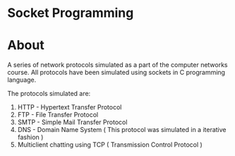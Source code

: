 # Socket Programming

# About 
A series of network protocols simulated as a part of the computer networks course. All protocols have been simulated using sockets in C programming language.

The protocols simulated are:
1. HTTP - Hypertext Transfer Protocol
2. FTP - File Transfer Protocol
3. SMTP - Simple Mail Transfer Protocol
4. DNS - Domain Name System ( This protocol was simulated in a iterative fashion )
5. Multiclient chatting using TCP ( Transmission Control Protocol )
